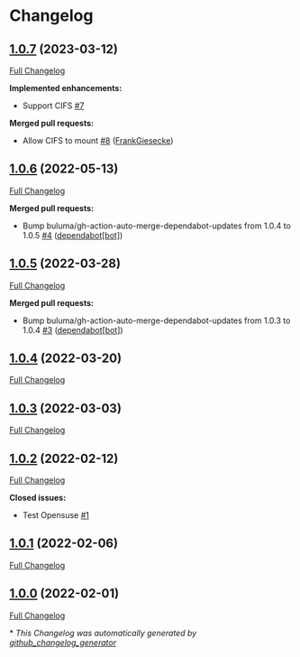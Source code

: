 # Changelog

## [1.0.7](https://github.com/buluma/ansible-role-mount/tree/1.0.7) (2023-03-12)

[Full Changelog](https://github.com/buluma/ansible-role-mount/compare/1.0.6...1.0.7)

**Implemented enhancements:**

- Support CIFS [\#7](https://github.com/buluma/ansible-role-mount/issues/7)

**Merged pull requests:**

- Allow CIFS to mount [\#8](https://github.com/buluma/ansible-role-mount/pull/8) ([FrankGiesecke](https://github.com/FrankGiesecke))

## [1.0.6](https://github.com/buluma/ansible-role-mount/tree/1.0.6) (2022-05-13)

[Full Changelog](https://github.com/buluma/ansible-role-mount/compare/1.0.5...1.0.6)

**Merged pull requests:**

- Bump buluma/gh-action-auto-merge-dependabot-updates from 1.0.4 to 1.0.5 [\#4](https://github.com/buluma/ansible-role-mount/pull/4) ([dependabot[bot]](https://github.com/apps/dependabot))

## [1.0.5](https://github.com/buluma/ansible-role-mount/tree/1.0.5) (2022-03-28)

[Full Changelog](https://github.com/buluma/ansible-role-mount/compare/1.0.4...1.0.5)

**Merged pull requests:**

- Bump buluma/gh-action-auto-merge-dependabot-updates from 1.0.3 to 1.0.4 [\#3](https://github.com/buluma/ansible-role-mount/pull/3) ([dependabot[bot]](https://github.com/apps/dependabot))

## [1.0.4](https://github.com/buluma/ansible-role-mount/tree/1.0.4) (2022-03-20)

[Full Changelog](https://github.com/buluma/ansible-role-mount/compare/1.0.3...1.0.4)

## [1.0.3](https://github.com/buluma/ansible-role-mount/tree/1.0.3) (2022-03-03)

[Full Changelog](https://github.com/buluma/ansible-role-mount/compare/1.0.2...1.0.3)

## [1.0.2](https://github.com/buluma/ansible-role-mount/tree/1.0.2) (2022-02-12)

[Full Changelog](https://github.com/buluma/ansible-role-mount/compare/1.0.1...1.0.2)

**Closed issues:**

- Test Opensuse [\#1](https://github.com/buluma/ansible-role-mount/issues/1)

## [1.0.1](https://github.com/buluma/ansible-role-mount/tree/1.0.1) (2022-02-06)

[Full Changelog](https://github.com/buluma/ansible-role-mount/compare/1.0.0...1.0.1)

## [1.0.0](https://github.com/buluma/ansible-role-mount/tree/1.0.0) (2022-02-01)

[Full Changelog](https://github.com/buluma/ansible-role-mount/compare/00b2ac6b8d24f30bdba0b2e4219bda1c3b0f2616...1.0.0)



\* *This Changelog was automatically generated by [github_changelog_generator](https://github.com/github-changelog-generator/github-changelog-generator)*
